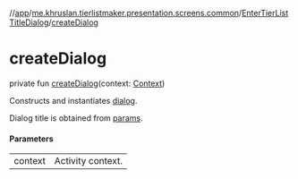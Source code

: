 //[app](../../../index.md)/[me.khruslan.tierlistmaker.presentation.screens.common](../index.md)/[EnterTierListTitleDialog](index.md)/[createDialog](create-dialog.md)

# createDialog

private fun [createDialog](create-dialog.md)(context: [Context](https://developer.android.com/reference/kotlin/android/content/Context.html))

Constructs and instantiates [dialog](dialog.md).

Dialog title is obtained from [params](params.md).

#### Parameters

| | |
|---|---|
| context | Activity context. |
